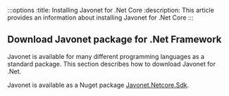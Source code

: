 :::options
:title: Installing Javonet for .Net Core
:description: This article provides an information about installing Javonet for .Net Core
:::

## Download Javonet package for .Net Framework

Javonet is available for many different programming languages as a standard package. This section describes how to download Javonet for .Net.

Javonet is available as a Nuget package [Javonet.Netcore.Sdk](https://www.nuget.org/packages/Javonet.Netcore.Sdk). 
